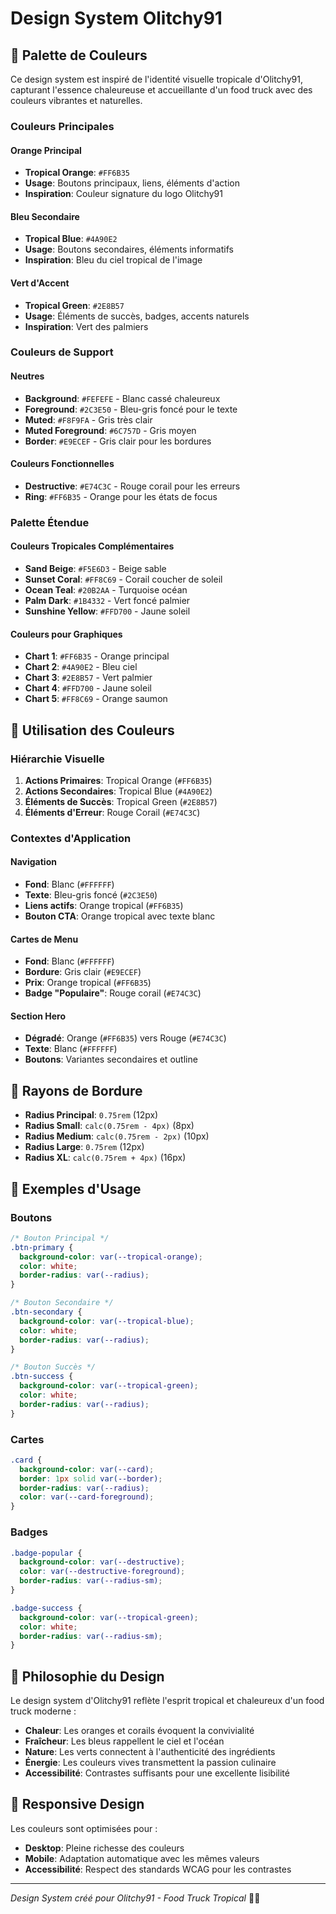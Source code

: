 # Design System Olitchy91

## 🎨 Palette de Couleurs

Ce design system est inspiré de l'identité visuelle tropicale d'Olitchy91, capturant l'essence chaleureuse et accueillante d'un food truck avec des couleurs vibrantes et naturelles.

### Couleurs Principales

#### Orange Principal
- **Tropical Orange**: `#FF6B35`
- **Usage**: Boutons principaux, liens, éléments d'action
- **Inspiration**: Couleur signature du logo Olitchy91

#### Bleu Secondaire
- **Tropical Blue**: `#4A90E2`
- **Usage**: Boutons secondaires, éléments informatifs
- **Inspiration**: Bleu du ciel tropical de l'image

#### Vert d'Accent
- **Tropical Green**: `#2E8B57`
- **Usage**: Éléments de succès, badges, accents naturels
- **Inspiration**: Vert des palmiers

### Couleurs de Support

#### Neutres
- **Background**: `#FEFEFE` - Blanc cassé chaleureux
- **Foreground**: `#2C3E50` - Bleu-gris foncé pour le texte
- **Muted**: `#F8F9FA` - Gris très clair
- **Muted Foreground**: `#6C757D` - Gris moyen
- **Border**: `#E9ECEF` - Gris clair pour les bordures

#### Couleurs Fonctionnelles
- **Destructive**: `#E74C3C` - Rouge corail pour les erreurs
- **Ring**: `#FF6B35` - Orange pour les états de focus

### Palette Étendue

#### Couleurs Tropicales Complémentaires
- **Sand Beige**: `#F5E6D3` - Beige sable
- **Sunset Coral**: `#FF8C69` - Corail coucher de soleil
- **Ocean Teal**: `#20B2AA` - Turquoise océan
- **Palm Dark**: `#1B4332` - Vert foncé palmier
- **Sunshine Yellow**: `#FFD700` - Jaune soleil

#### Couleurs pour Graphiques
- **Chart 1**: `#FF6B35` - Orange principal
- **Chart 2**: `#4A90E2` - Bleu ciel
- **Chart 3**: `#2E8B57` - Vert palmier
- **Chart 4**: `#FFD700` - Jaune soleil
- **Chart 5**: `#FF8C69` - Orange saumon

## 🎯 Utilisation des Couleurs

### Hiérarchie Visuelle
1. **Actions Primaires**: Tropical Orange (`#FF6B35`)
2. **Actions Secondaires**: Tropical Blue (`#4A90E2`)
3. **Éléments de Succès**: Tropical Green (`#2E8B57`)
4. **Éléments d'Erreur**: Rouge Corail (`#E74C3C`)

### Contextes d'Application

#### Navigation
- **Fond**: Blanc (`#FFFFFF`)
- **Texte**: Bleu-gris foncé (`#2C3E50`)
- **Liens actifs**: Orange tropical (`#FF6B35`)
- **Bouton CTA**: Orange tropical avec texte blanc

#### Cartes de Menu
- **Fond**: Blanc (`#FFFFFF`)
- **Bordure**: Gris clair (`#E9ECEF`)
- **Prix**: Orange tropical (`#FF6B35`)
- **Badge "Populaire"**: Rouge corail (`#E74C3C`)

#### Section Hero
- **Dégradé**: Orange (`#FF6B35`) vers Rouge (`#E74C3C`)
- **Texte**: Blanc (`#FFFFFF`)
- **Boutons**: Variantes secondaires et outline

## 📐 Rayons de Bordure

- **Radius Principal**: `0.75rem` (12px)
- **Radius Small**: `calc(0.75rem - 4px)` (8px)
- **Radius Medium**: `calc(0.75rem - 2px)` (10px)
- **Radius Large**: `0.75rem` (12px)
- **Radius XL**: `calc(0.75rem + 4px)` (16px)

## 🎨 Exemples d'Usage

### Boutons
```css
/* Bouton Principal */
.btn-primary {
  background-color: var(--tropical-orange);
  color: white;
  border-radius: var(--radius);
}

/* Bouton Secondaire */
.btn-secondary {
  background-color: var(--tropical-blue);
  color: white;
  border-radius: var(--radius);
}

/* Bouton Succès */
.btn-success {
  background-color: var(--tropical-green);
  color: white;
  border-radius: var(--radius);
}
```

### Cartes
```css
.card {
  background-color: var(--card);
  border: 1px solid var(--border);
  border-radius: var(--radius);
  color: var(--card-foreground);
}
```

### Badges
```css
.badge-popular {
  background-color: var(--destructive);
  color: var(--destructive-foreground);
  border-radius: var(--radius-sm);
}

.badge-success {
  background-color: var(--tropical-green);
  color: white;
  border-radius: var(--radius-sm);
}
```

## 🌟 Philosophie du Design

Le design system d'Olitchy91 reflète l'esprit tropical et chaleureux d'un food truck moderne :

- **Chaleur**: Les oranges et corails évoquent la convivialité
- **Fraîcheur**: Les bleus rappellent le ciel et l'océan
- **Nature**: Les verts connectent à l'authenticité des ingrédients
- **Énergie**: Les couleurs vives transmettent la passion culinaire
- **Accessibilité**: Contrastes suffisants pour une excellente lisibilité

## 📱 Responsive Design

Les couleurs sont optimisées pour :
- **Desktop**: Pleine richesse des couleurs
- **Mobile**: Adaptation automatique avec les mêmes valeurs
- **Accessibilité**: Respect des standards WCAG pour les contrastes

---

*Design System créé pour Olitchy91 - Food Truck Tropical* 🌴🚚